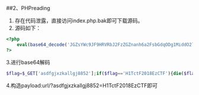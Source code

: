 ##2、PHPreading
1. 存在代码泄露，直接访问index.php.bak即可下载源码。
2. 源码如下：
```php
<?php 
	eval(base64_decode('JGZsYWc9JF9HRVRbJ2FzZGZnanh6a2FsbGdqODg1MiddO2lmKCRmbGFnPT0nSDFUY3RGMjAxOEV6Q1RGJyl7ZGllKCRmbGFnKTt9ZGllKCdlbW1tbScpOw=='))
?>
```
3.进行base64解码
```php
$flag=$_GET['asdfgjxzkallgj8852'];if($flag=='H1TctF2018EzCTF'){die($flag);}die('emmmm');
```
4.构造payload:url/?asdfgjxzkallgj8852=H1TctF2018EzCTF即可